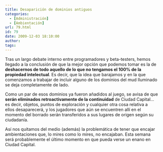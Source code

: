 ```yaml
---
title: Desaparición de dominios antiguos
categories:
  - [Administración]
  - [Ambientación]
url: 79.html
id: 79
date: 2009-12-03 18:10:00
author:
tags:
---
```


Tras un largo debate interno entre programadores y beta-testers, hemos llegado a la conclusión de que la mejor opción que podemos tomar es la de **deshacernos de todo aquello de lo que no tengamos el 100% de la propiedad intelectual**. Es decir, que la idea que barajamos y en la que comenzamos a trabajar de incluir alguno de los dominios del mud Iluminado se deja completamente de lado.

Como un par de esos dominios ya fueron añadidos al juego, se avisa de que **serán eliminados retroactivamente de la continuidad** de Ciudad Capital... es decir, objetos, puntos de exploración y cualquier otra cosa relativa a ellos desaparecerá, y los jugadores que aún se encuentren allí en el momento del borrado serán transferidos a sus lugares de origen según su ciudadanía.

Así nos quitamos del medio (además) la problemática de tener que encajar ambientaciones que, lo mires como lo mires, no encajaban. Esta semana será probablemente el último momento en que pueda verse un enano en Ciudad Capital.